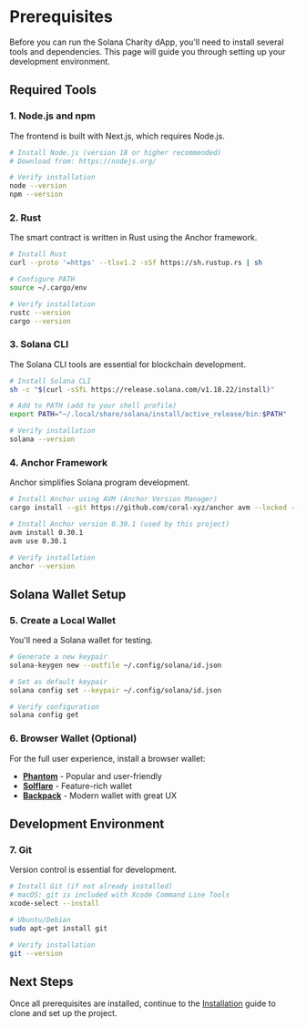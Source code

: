 # Prerequisites

Before you can run the Solana Charity dApp, you'll need to install several tools and dependencies. This page will guide you through setting up your development environment.

## Required Tools

### 1. Node.js and npm

The frontend is built with Next.js, which requires Node.js.

```bash
# Install Node.js (version 18 or higher recommended)
# Download from: https://nodejs.org/

# Verify installation
node --version
npm --version
```

### 2. Rust

The smart contract is written in Rust using the Anchor framework.

```bash
# Install Rust
curl --proto '=https' --tlsv1.2 -sSf https://sh.rustup.rs | sh

# Configure PATH
source ~/.cargo/env

# Verify installation
rustc --version
cargo --version
```

### 3. Solana CLI

The Solana CLI tools are essential for blockchain development.

```bash
# Install Solana CLI
sh -c "$(curl -sSfL https://release.solana.com/v1.18.22/install)"

# Add to PATH (add to your shell profile)
export PATH="~/.local/share/solana/install/active_release/bin:$PATH"

# Verify installation
solana --version
```

### 4. Anchor Framework

Anchor simplifies Solana program development.

```bash
# Install Anchor using AVM (Anchor Version Manager)
cargo install --git https://github.com/coral-xyz/anchor avm --locked --force

# Install Anchor version 0.30.1 (used by this project)
avm install 0.30.1
avm use 0.30.1

# Verify installation
anchor --version
```

## Solana Wallet Setup

### 5. Create a Local Wallet

You'll need a Solana wallet for testing.

```bash
# Generate a new keypair
solana-keygen new --outfile ~/.config/solana/id.json

# Set as default keypair
solana config set --keypair ~/.config/solana/id.json

# Verify configuration
solana config get
```

### 6. Browser Wallet (Optional)

For the full user experience, install a browser wallet:

- **[Phantom](https://phantom.app/)** - Popular and user-friendly
- **[Solflare](https://solflare.com/)** - Feature-rich wallet
- **[Backpack](https://backpack.app/)** - Modern wallet with great UX

## Development Environment

### 7. Git

Version control is essential for development.

```bash
# Install Git (if not already installed)
# macOS: git is included with Xcode Command Line Tools
xcode-select --install

# Ubuntu/Debian
sudo apt-get install git

# Verify installation
git --version
```

## Next Steps

Once all prerequisites are installed, continue to the [Installation](installation.md) guide to clone and set up the project.
